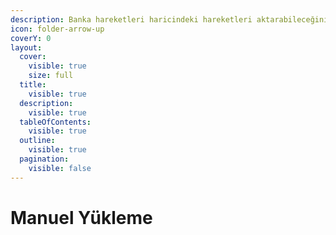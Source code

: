 ```yaml
---
description: Banka hareketleri haricindeki hareketleri aktarabileceğiniz bir özelliktir.
icon: folder-arrow-up
coverY: 0
layout:
  cover:
    visible: true
    size: full
  title:
    visible: true
  description:
    visible: true
  tableOfContents:
    visible: true
  outline:
    visible: true
  pagination:
    visible: false
---
```


# Manuel Yükleme

